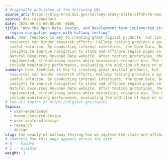 ```yaml
---
# Originally published at the following URL
source_url: https://blog-nrrd.doi.gov/hallway-study-state-offshore-navigation/
source: doi-revenuedata
date: 2024-09-03 00:00:00 -0500
title: "How the Open Data, Design, and Development team implemented state and offshore
  region navigation pages with hallway testing"
deck: User feedback is key to creating great digital products, but limited
  resources can hinder research efforts. Hallway testing provides a quick,
  useful solution. By conducting informal interviews, the Open Data, Design, and Development team at the Department of the Interior gathered
  insights to improve navigation to state and offshore region pages on the
  Natural Resources Revenue Data website. After testing prototypes, the best option was
  implemented, streamlining access white minimizing resource use. The team's next steps
  include monitoring performance, evaluating the addition of maps on select pages, and continued hallway testing.
summary: User feedback is key to creating great digital products, but limited
  resources can hinder research efforts. Hallway testing provides a quick,
  useful solution. By conducting informal interviews, the Open Data, Design, and Development team at the Department of the Interior gathered
  insights to improve navigation to state and offshore region pages on the
  Natural Resources Revenue Data website. After testing prototypes, the best option was
  implemented, streamlining access white minimizing resource use. The team's next steps
  include monitoring performance, evaluating the addition of maps on select pages, and continued hallway testing.
# See all topics at https://digital.gov/topics
topics:
  - user-experience
  - human-centered-design
  - user-centered-design
  - research
  - design
slug: the-beauty-of-hallway-testing-how-we-implemented-state-and-offshore-region-navigation-pages
# Controls how this page appears across the site
# 0 -- hidden
# 1 -- visible
weight: 1
---
```

